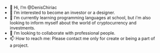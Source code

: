 - 👋 Hi, I’m @DenisChiriac 
- 👀 I’m interested to become an investor or a designer.
- 🌱 I’m currently learning programming languages at school, but i'm also looking to inform myself about the world of cryptocurrency and investments.
- 💞️ I’m looking to collaborate with professional people.
- 📫 How to reach me: Please contact me only for create or being a part of a project.
